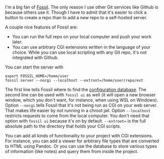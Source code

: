 ---
---
I'm a big fan of [Fossil](). The only reason I use other Git services like Github is because others use it. Though I have to admit that it's easier to click a button to create a repo than to add a new repo to a self-hosted server.

A couple nice features of Fossil are:

- You can run the full repo on your local computer and push your work later.
- You can use arbitrary CGI extensions written in the language of your choice. While you can use local scripting with any Git repo, it's not integrated with Github.

You can start the server with

```
export FOSSIL_HOME=/home/user
fossil server --nocgi --localhost --extroot=/home/user/repo/ext
```

The first line tells Fossil where to find the [configuration database](https://fossil-scm.org/home/doc/trunk/www/tech_overview.wiki#configdb). The second line can be used with `fossil ui` as well (it will open a new browser window, which you don't want, for instance, when using WSL on Windows). Option `--nocgi` tells Fossil that it's not being run as CGI on your web server. That makes life easier by not running in a chroot jail. Option `--localhost` restricts requests to come from the local computer. You don't need that option with `fossil ui` because it's on by default. `--extroot=` is the full absolute path to the directory that holds your CGI scripts.

You can add all kinds of functionality to your project with CGI extensions. For instance, you can add a viewer for arbitrary file types that are converted to HTML using Pandoc. Or you can use the database to store various types of information (like notes) and query them from inside the project.